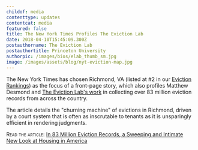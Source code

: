 ```yaml
---
childof: media
contenttype: updates
contentcat: media
featured: false
title: The New York Times Profiles The Eviction Lab
date: 2018-04-10T15:45:09.300Z
postauthorname: The Eviction Lab
postauthortitle: Princeton University
authorpic: /images/bios/elab_thumb_sm.jpg
image: /images/assets/blog/nyt-eviction-map.jpg
---
```

The New York Times has chosen Richmond, VA (listed at #2 in our <a href="/rankings">Eviction Rankings</a>) as the focus of a front-page story, which also profiles Matthew Desmond and <a href="/about/#work">The Eviction Lab's work</a> in collecting over 83 million eviction records from across the country.

The article details the "churning machine" of evictions in Richmond, driven by a court system that is often as inscrutable to tenants as it is unsparingly efficient in rendering judgments. 

<span class="smallcaps">Read the article:</span> <a class="ak-bold" href="https://www.nytimes.com/interactive/2018/04/07/upshot/millions-of-eviction-records-a-sweeping-new-look-at-housing-in-america.html?smid=tw-share">In 83 Million Eviction Records, a Sweeping
and Intimate New Look at Housing in America</a>